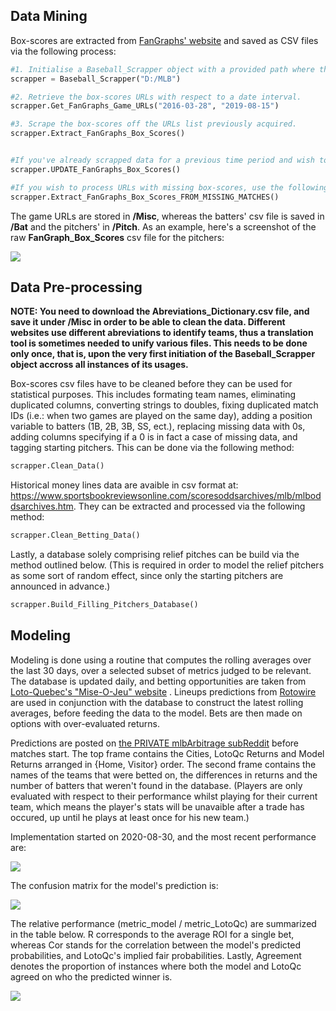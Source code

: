 ## Data Mining

Box-scores are extracted from [FanGraphs' website](https://www.fangraphs.com/) and saved as CSV files via the following process:

```python
#1. Initialise a Baseball_Scrapper object with a provided path where the files will be stored. 
scrapper = Baseball_Scrapper("D:/MLB")

#2. Retrieve the box-scores URLs with respect to a date interval. 
scrapper.Get_FanGraphs_Game_URLs("2016-03-28", "2019-08-15")

#3. Scrape the box-scores off the URLs list previously acquired. 
scrapper.Extract_FanGraphs_Box_Scores()


#If you've already scrapped data for a previous time period and wish to simply update your box-scores list, use the following method:
scrapper.UPDATE_FanGraphs_Box_Scores()

#If you wish to process URLs with missing box-scores, use the following method:
scrapper.Extract_FanGraphs_Box_Scores_FROM_MISSING_MATCHES()
```


The game URLs are stored in **/Misc**, whereas the batters' csv file is saved in **/Bat** and the pitchers' in **/Pitch**. As an example, here's a screenshot of the raw **FanGraph_Box_Scores** csv file for the pitchers:

![](https://i.imgur.com/KX6K3AY.png)


## Data Pre-processing

**NOTE: You need to download the Abreviations_Dictionary.csv file, and save it under /Misc in order to be able to clean the data. Different websites use different abreviations to identify teams, thus a translation tool is sometimes needed to unify various files. This needs to be done only once, that is, upon the very first initiation of the Baseball_Scrapper object accross all instances of its usages.**

Box-scores csv files have to be cleaned before they can be used for statistical purposes. This includes formating team names, eliminating duplicated columns, converting strings to doubles, fixing duplicated match IDs (i.e.: when two games are played on the same day), adding a position variable to batters (1B, 2B, 3B, SS, ect.), replacing missing data with 0s, adding columns specifying if a 0 is in fact a case of missing data, and tagging starting pitchers. This can be done via the following method:

```python
scrapper.Clean_Data()
```

Historical money lines data are avaible in csv format at: https://www.sportsbookreviewsonline.com/scoresoddsarchives/mlb/mlboddsarchives.htm. They can be extracted and processed via the following method:
```python
scrapper.Clean_Betting_Data()
```

Lastly, a database solely comprising relief pitches can be build via the method outlined below. (This is required in order to model the relief pitchers as some sort of random effect, since only the starting pitchers are announced in advance.)
```python
scrapper.Build_Filling_Pitchers_Database()
```


## Modeling

Modeling is done using a routine that computes the rolling averages over the last 30 days, over a selected subset of metrics judged to be relevant. The database is updated daily, and betting opportunities are taken from [Loto-Quebec's "Mise-O-Jeu" website](https://miseojeu.espacejeux.com/en/home) . Lineups predictions from [Rotowire](https://www.rotowire.com/baseball/daily-lineups.php) are used in conjunction with the database to construct the latest rolling averages, before feeding the data to the model. Bets are then made on options with over-evaluated returns.

Predictions are posted on [the PRIVATE mlbArbitrage subReddit](https://old.reddit.com/r/mlbArbitrage/) before matches start. The top frame contains the Cities, LotoQc Returns and Model Returns arranged in {Home, Visitor} order. The second frame contains the names of the teams that were betted on, the differences in returns and the number of batters that weren't found in the database. (Players are only evaluated with respect to their performance whilst playing for their current team, which means the player's stats will be unavaible after a trade has occured, up until he plays at least once for his new team.)

Implementation started on 2020-08-30, and the most recent performance are:

![](https://i.imgur.com/5Q2Z9cP.png)


The confusion matrix for the model's prediction is:

![](https://i.imgur.com/1i3lMKH.png)


The relative performance (metric_model / metric_LotoQc) are summarized in the table below. R corresponds to the average ROI for a single bet, whereas Cor stands for the correlation between the model's predicted probabilities, and LotoQc's implied fair probabilities. Lastly, Agreement denotes the proportion of instances where both the model and LotoQc agreed on who the predicted winner is.

![](https://i.imgur.com/Fd0uf4K.png)
















